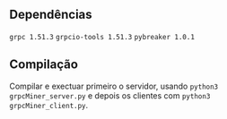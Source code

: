 ## Dependências

`grpc 1.51.3`
`grpcio-tools 1.51.3`
`pybreaker 1.0.1`


## Compilação

Compilar e exectuar primeiro o servidor, usando `python3 grpcMiner_server.py` e depois os clientes com `python3 grpcMiner_client.py`.
